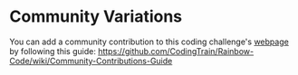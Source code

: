 # Community Variations
You can add a community contribution to this coding challenge's [webpage](http://codingtrain.github.io/Rainbow-Code/CodingChallenges/61-fractal-spirograph.html) by following this guide: https://github.com/CodingTrain/Rainbow-Code/wiki/Community-Contributions-Guide

